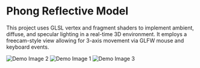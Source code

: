 # Phong Reflective Model
This project uses GLSL vertex and fragment shaders to implement ambient, diffuse, and specular lighting in a real-time 3D environment. It employs a freecam-style view allowing for 3-axis movement via GLFW mouse and keyboard events.

![Demo Image 2](https://user-images.githubusercontent.com/15223179/30996320-d6460bda-a474-11e7-9e85-ea56ea6090bb.png)
![Demo Image 1](https://user-images.githubusercontent.com/15223179/29738756-4c88c5b6-89e1-11e7-9568-ed0b5129561f.png)
![Demo Image 3](https://user-images.githubusercontent.com/15223179/29957213-13983cc2-8ea1-11e7-8da9-4384f9abe72e.png)
